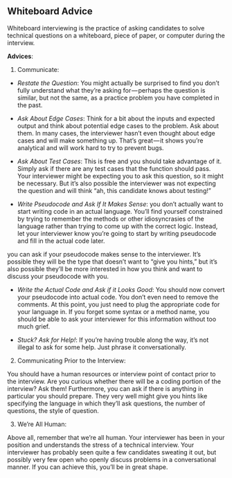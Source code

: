 ## Whiteboard Advice

Whiteboard interviewing is the practice of asking candidates to solve technical questions on a whiteboard, piece of paper, or computer during the interview. 

**Advices**: 

1. Communicate:

- *Restate the Question*:  You might actually be surprised to find you don’t fully understand what they’re asking for — perhaps the question is similar, but not the same, as a practice problem you have completed in the past.

- *Ask About Edge Cases*: Think for a bit about the inputs and expected output and think about potential edge cases to the problem. Ask about them. In many cases, the interviewer hasn’t even thought about edge cases and will make something up. That’s great — it shows you’re analytical and will work hard to try to prevent bugs.

- *Ask About Test Cases*: This is free and you should take advantage of it. Simply ask if there are any test cases that the function should pass. Your interviewer might be expecting you to ask this question, so it might be necessary. But it’s also possible the interviewer was not expecting the question and will think “ah, this candidate knows about testing!”

- *Write Pseudocode and Ask If It Makes Sense*: you don’t actually want to start writing code in an actual language. You’ll find yourself constrained by trying to remember the methods or other idiosyncrasies of the language rather than trying to come up with the correct logic. Instead, let your interviewer know you’re going to start by writing pseudocode and fill in the actual code later.

 you can ask if your pseudocode makes sense to the interviewer. It’s possible they will be the type that doesn’t want to “give you hints,” but it’s also possible they’ll be more interested in how you think and want to discuss your pseudocode with you.

- *Write the Actual Code and Ask if it Looks Good*: You should now convert your pseudocode into actual code. You don’t even need to remove the comments. At this point, you just need to plug the appropriate code for your language in. If you forget some syntax or a method name, you should be able to ask your interviewer for this information without too much grief. 

- *Stuck? Ask for Help!*: If you’re having trouble along the way, it’s not illegal to ask for some help. Just phrase it conversationally.


2. Communicating Prior to the Interview: 

You should have a human resources or interview point of contact prior to the interview. Are you curious whether there will be a coding portion of the interview? Ask them! Furthermore, you can ask if there is anything in particular you should prepare. They very well might give you hints like specifying the language in which they’ll ask questions, the number of questions, the style of question.


3. We’re All Human:

Above all, remember that we’re all human. Your interviewer has been in your position and understands the stress of a technical interview. Your interviewer has probably seen quite a few candidates sweating it out, but possibly very few open who openly discuss problems in a conversational manner. If you can achieve this, you’ll be in great shape.


